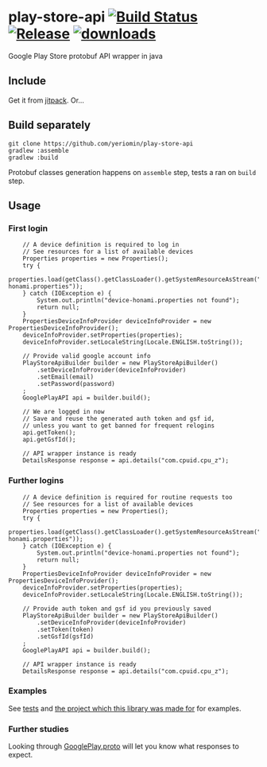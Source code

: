 # play-store-api [![Build Status](https://travis-ci.org/yeriomin/play-store-api.svg?branch=master)](https://travis-ci.org/yeriomin/play-store-api) [![Release](https://jitpack.io/v/yeriomin/play-store-api.svg)](https://jitpack.io/#yeriomin/play-store-api) [![downloads](https://jitpack.io/v/yeriomin/play-store-api/month.svg)](https://jitpack.io/#yeriomin/play-store-api)

Google Play Store protobuf API wrapper in java

## Include

Get it from [jitpack](https://jitpack.io/#yeriomin/play-store-api). Or...

## Build separately

    git clone https://github.com/yeriomin/play-store-api
    gradlew :assemble
    gradlew :build
    
Protobuf classes generation happens on `assemble` step, tests a ran on `build` step.

## Usage

### First login

        // A device definition is required to log in
        // See resources for a list of available devices
        Properties properties = new Properties();
        try {
            properties.load(getClass().getClassLoader().getSystemResourceAsStream("device-honami.properties"));
        } catch (IOException e) {
            System.out.println("device-honami.properties not found");
            return null;
        }
        PropertiesDeviceInfoProvider deviceInfoProvider = new PropertiesDeviceInfoProvider();
        deviceInfoProvider.setProperties(properties);
        deviceInfoProvider.setLocaleString(Locale.ENGLISH.toString());
        
        // Provide valid google account info
        PlayStoreApiBuilder builder = new PlayStoreApiBuilder()
            .setDeviceInfoProvider(deviceInfoProvider)
            .setEmail(email)
            .setPassword(password)
        ;
        GooglePlayAPI api = builder.build();
        
        // We are logged in now
        // Save and reuse the generated auth token and gsf id,
        // unless you want to get banned for frequent relogins
        api.getToken();
        api.getGsfId();
        
        // API wrapper instance is ready
        DetailsResponse response = api.details("com.cpuid.cpu_z");
        
### Further logins

        // A device definition is required for routine requests too
        // See resources for a list of available devices
        Properties properties = new Properties();
        try {
            properties.load(getClass().getClassLoader().getSystemResourceAsStream("device-honami.properties"));
        } catch (IOException e) {
            System.out.println("device-honami.properties not found");
            return null;
        }
        PropertiesDeviceInfoProvider deviceInfoProvider = new PropertiesDeviceInfoProvider();
        deviceInfoProvider.setProperties(properties);
        deviceInfoProvider.setLocaleString(Locale.ENGLISH.toString());
        
        // Provide auth token and gsf id you previously saved
        PlayStoreApiBuilder builder = new PlayStoreApiBuilder()
            .setDeviceInfoProvider(deviceInfoProvider)
            .setToken(token)
            .setGsfId(gsfId)
        ;
        GooglePlayAPI api = builder.build();
        
        // API wrapper instance is ready
        DetailsResponse response = api.details("com.cpuid.cpu_z");
        
### Examples

See [tests](https://github.com/yeriomin/play-store-api/blob/master/src/test/java/com/github/yeriomin/playstoreapi/GooglePlayAPITest.java) and [the project which this library was made for](https://github.com/yeriomin/YalpStore) for examples.

### Further studies

Looking through [GooglePlay.proto](https://github.com/yeriomin/play-store-api/blob/master/src/main/proto/GooglePlay.proto) will let you know what responses to expect.
